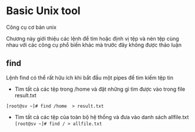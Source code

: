 # Basic Unix tool 
Công cụ cơ bản unix

Chương này giới thiệu các lệnh để tìm hoặc định vị tệp và nén tệp cùng nhau với các công cụ phổ biến khác mà trước đây không được thảo luận
## find
Lệnh find có thể rất hữu ích khi bắt đầu một pipes để tìm kiếm tệp tin
* Tìm tất cả các tệp trong /home và đặt những gì tìm được vào trong file result.txt

`[root@sv ~]# find /home  > result.txt`
* Tìm tất cả các tệp của toàn bộ hệ thống và đưa vào danh sách allfile.txt
`[root@sv ~]# find / > allfile.txt`